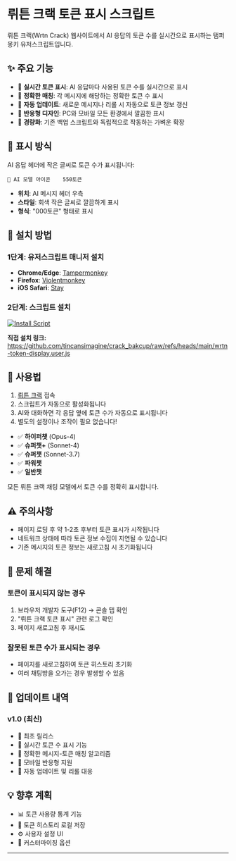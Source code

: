 # 뤼튼 크랙 토큰 표시 스크립트

뤼튼 크랙(Wrtn Crack) 웹사이트에서 AI 응답의 토큰 수를 실시간으로 표시하는 탬퍼몽키 유저스크립트입니다.

## ✨ 주요 기능

- 🔢 **실시간 토큰 표시**: AI 응답마다 사용된 토큰 수를 실시간으로 표시
- 🎯 **정확한 매칭**: 각 메시지에 해당하는 정확한 토큰 수 표시
- 🔄 **자동 업데이트**: 새로운 메시지나 리롤 시 자동으로 토큰 정보 갱신
- 📱 **반응형 디자인**: PC와 모바일 모든 환경에서 깔끔한 표시
- 🚀 **경량화**: 기존 백업 스크립트와 독립적으로 작동하는 가벼운 확장

## 🎨 표시 방식

AI 응답 헤더에 작은 글씨로 토큰 수가 표시됩니다:

```
🤖 AI 모델 아이콘    550토큰
```

- **위치**: AI 메시지 헤더 우측
- **스타일**: 회색 작은 글씨로 깔끔하게 표시
- **형식**: "000토큰" 형태로 표시

## 🚀 설치 방법

### 1단계: 유저스크립트 매니저 설치
- **Chrome/Edge**: [Tampermonkey](https://www.tampermonkey.net/)
- **Firefox**: [Violentmonkey](https://violentmonkey.github.io/)
- **iOS Safari**: [Stay](https://apps.apple.com/kr/app/stay-for-safari/id1591620171)

### 2단계: 스크립트 설치

[![Install Script](https://img.shields.io/badge/🚀%20Install-뤼튼_토큰_표시-red?style=for-the-badge)](https://github.com/tincansimagine/crack_token_viewer/raw/refs/heads/main/wrtn-token-display.user.js)

**직접 설치 링크:**
https://github.com/tincansimagine/crack_bakcup/raw/refs/heads/main/wrtn-token-display.user.js

## 📖 사용법

1. [뤼튼 크랙](https://crack.wrtn.ai) 접속
2. 스크립트가 자동으로 활성화됩니다
3. AI와 대화하면 각 응답 옆에 토큰 수가 자동으로 표시됩니다
4. 별도의 설정이나 조작이 필요 없습니다!

- ✅ **하이퍼챗** (Opus-4)
- ✅ **슈퍼챗+** (Sonnet-4) 
- ✅ **슈퍼챗** (Sonnet-3.7)
- ✅ **파워챗**
- ✅ **일반챗**

모든 뤼튼 크랙 채팅 모델에서 토큰 수를 정확히 표시합니다.

## ⚠️ 주의사항

- 페이지 로딩 후 약 1-2초 후부터 토큰 표시가 시작됩니다
- 네트워크 상태에 따라 토큰 정보 수집이 지연될 수 있습니다
- 기존 메시지의 토큰 정보는 새로고침 시 초기화됩니다

## 🐛 문제 해결

### 토큰이 표시되지 않는 경우
1. 브라우저 개발자 도구(F12) → 콘솔 탭 확인
2. "뤼튼 크랙 토큰 표시" 관련 로그 확인
3. 페이지 새로고침 후 재시도

### 잘못된 토큰 수가 표시되는 경우
- 페이지를 새로고침하여 토큰 히스토리 초기화
- 여러 채팅방을 오가는 경우 발생할 수 있음

## 🔄 업데이트 내역

### v1.0 (최신)
- 🎉 최초 릴리스
- 🔢 실시간 토큰 수 표시 기능
- 🎯 정확한 메시지-토큰 매칭 알고리즘
- 📱 모바일 반응형 지원
- 🔄 자동 업데이트 및 리롤 대응

## 💡 향후 계획

- 📊 토큰 사용량 통계 기능
- 💾 토큰 히스토리 로컬 저장
- ⚙️ 사용자 설정 UI
- 🎨 커스터마이징 옵션

---
